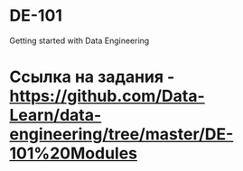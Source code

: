 # DE-101
Getting started with Data Engineering


# Ссылка на задания - https://github.com/Data-Learn/data-engineering/tree/master/DE-101%20Modules

